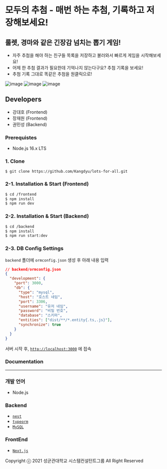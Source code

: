 # 모두의 추첨 - 매번 하는 추첨, 기록하고 저장해보세요!

## 룰렛, 경마와 같은 긴장감 넘치는 뽑기 게임!
* 자주 추첨을 해야 하는 친구들 목록을 저장하고 불러와서 빠르게 게임을 시작해보세요!
* 어제 한 추첨 결과가 필요한데 기억나지 않는다구요? 추첨 기록을 보세요!
* 추첨 기록 그대로 똑같은 추첨을 원클릭으로!

![image](https://user-images.githubusercontent.com/86560973/196027416-f22caa2d-63ae-4e5c-b787-70c4001bede2.png)
![image](https://user-images.githubusercontent.com/86560973/196027433-f30e2db8-3c78-4320-9314-f2bff419cb63.png)
![image](https://user-images.githubusercontent.com/86560973/196027437-9b7b058b-cf1f-494e-bda4-846744a84468.png)


## Developers

- 강대호 (Frontend)
- 장재원 (Frontend)
- 권민성 (Backend)

### Prerequistes

- Node.js 16.x LTS

### 1. Clone

```shell
$ git clone https://github.com/Kangdyu/lots-for-all.git
```

### 2-1. Installation & Start (Frontend)

```bash
$ cd /frontend
$ npm install
$ npm run dev
```

### 2-2. Installation & Start (Backend)

```bash
$ cd /backend
$ npm install
$ npm run start:dev
```

### 2-3. DB Config Settings

`backend` 폴더에 `ormconfig.json` 생성 후 아래 내용 입력

```json
// backend/ormconfig.json
{
  "development": {
    "port": 3000,
    "db": {
      "type": "mysql",
      "host": "호스트 네임",
      "port": 3306,
      "username": "유저 네임",
      "password": "비밀 번호",
      "database": "스키마",
      "entities": ["dist/**/*.entity{.ts,.js}"],
      "synchronize": true
    }
  }
}
```

서버 시작 후,
[`http://localhost:3000`](http://localhost:3000) 에 접속

### Documentation

---

### 개발 언어

- Node.js

### Backend

- [`nest`](https://nestjs.com/)
- [`typeorm`](https://typeorm.io/#/)
- [`MySQL`](https://www.mysql.com/)

### FrontEnd

- [`Next.js`](https://nextjs.org/)

Copyright ⓒ 2021 성균관대학교 시스템컨설턴트그룹 All Right Reserved
